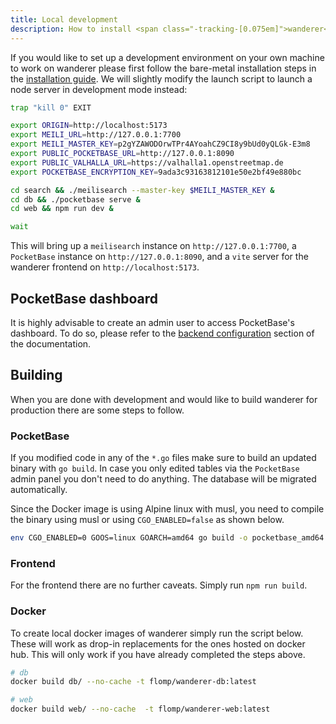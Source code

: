 ```yaml
---
title: Local development
description: How to install <span class="-tracking-[0.075em]">wanderer</span> for local development
---
```


If you would like to set up a development environment on your own machine to work on <span class="-tracking-[0.075em]">wanderer</span> please first follow the bare-metal installation steps in the [installation guide](/run/installation#from-source). We will slightly modify the launch script to launch a node server in development mode instead:

```bash
trap "kill 0" EXIT

export ORIGIN=http://localhost:5173
export MEILI_URL=http://127.0.0.1:7700
export MEILI_MASTER_KEY=p2gYZAWODOrwTPr4AYoahCZ9CI8y9bUd0yQLGk-E3m8
export PUBLIC_POCKETBASE_URL=http://127.0.0.1:8090
export PUBLIC_VALHALLA_URL=https://valhalla1.openstreetmap.de
export POCKETBASE_ENCRYPTION_KEY=9ada3c93163812101e50e2bf49e880bc

cd search && ./meilisearch --master-key $MEILI_MASTER_KEY &
cd db && ./pocketbase serve &
cd web && npm run dev &

wait
```

This will bring up a `meilisearch` instance on `http://127.0.0.1:7700`, a `PocketBase` instance on `http://127.0.0.1:8090`, and a `vite` server for the <span class="-tracking-[0.075em]">wanderer</span> frontend on `http://localhost:5173`.

## PocketBase dashboard

It is highly advisable to create an admin user to access PocketBase's dashboard. To do so, please refer to the [backend configuration](/run/backend-configuration#setup) section of the documentation.

## Building

When you are done with development and would like to build <span class="-tracking-[0.075em]">wanderer</span> for production there are some steps to follow.

### PocketBase

If you modified code in any of the `*.go` files make sure to build an updated binary with `go build`. In case you only edited tables via the `PocketBase` admin panel you don't need to do anything. The database will be migrated automatically.

Since the Docker image is using Alpine linux with musl, you need to compile the binary
using musl or using `CGO_ENABLED=false` as shown below.

```bash
env CGO_ENABLED=0 GOOS=linux GOARCH=amd64 go build -o pocketbase_amd64
```

### Frontend

For the frontend there are no further caveats. Simply run `npm run build`.

### Docker

To create local docker images of <span class="-tracking-[0.075em]">wanderer</span> simply run the script below. These will work as drop-in replacements for the ones hosted on docker hub. This will only work if you have already completed the steps above.

```bash
# db
docker build db/ --no-cache -t flomp/wanderer-db:latest 

# web
docker build web/ --no-cache  -t flomp/wanderer-web:latest 
```

